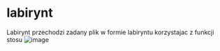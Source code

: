 # labirynt

Labirynt przechodzi zadany plik w formie labiryntu korzystajac z funkcji stosu
![image](https://github.com/zajackarolina/labirynt/assets/147318667/bf92246a-cc02-49f4-9970-eb9b71d0e1c6)
